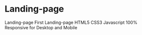 # Landing-page
Landing-page
First Landing-page 
HTML5 CSS3 Javascript
100% Responsive
for Desktop and Mobile
